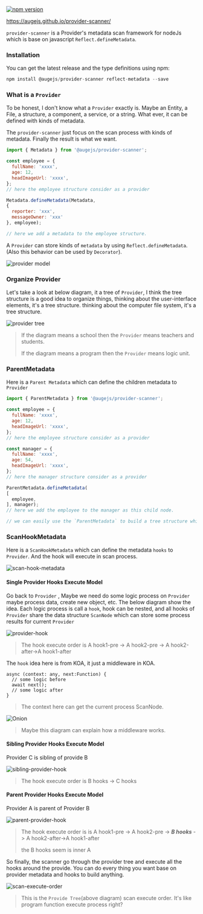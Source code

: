 
[![npm version](https://badge.fury.io/js/%40augejs%2Fprovider-scanner.svg)](https://badge.fury.io/js/%40augejs%2Fprovider-scanner)


https://augejs.github.io/provider-scanner/

`provider-scanner` is a  Provider's metadata scan framework for nodeJs which is base on javascript `Reflect.defineMetadata`.

### Installation

You can get the latest release and the type definitions using npm:

```javascript
npm install @augejs/provider-scanner reflect-metadata --save
```

### What is a `Provider`

To be honest, I don't know what a `Provider` exactly is. Maybe an Entity, a File, a structure, a component, a service, or a string. What ever, it can be defined with kinds of metadata.

The `provider-scanner` just focus on the scan process with kinds of metadata. Finally the result is what we want.

```javascript
import { Metadata } from '@augejs/provider-scanner';

const employee = {
  fullName: 'xxxx',
  age: 12,
  headImageUrl: 'xxxx',
};
// here the employee structure consider as a provider

Metadata.defineMetadata(Metadata, 
{
  reporter: 'xxx',
  messageOwner: 'xxx'
}, employee);

// here we add a metadata to the employee structure.
```

A `Provider` can store kinds of `metadata` by using `Reflect.defineMetadata`.  (Also this behavior can be used by `Decorator`). 

![provider model](./docs/assets/provider-model.png)

### Organize Provider

Let's take a look at below diagram,  it a tree of `Provider`,  I think the tree structure is a good idea to organize things, thinking about the user-interface elements,  it's a tree structure. thinking about the computer file system, it's a tree structure.

![provider tree](./docs/assets/provider-tree.png)

> If the diagram means a school then the `Provider` means teachers and students. 
>
> If the diagram means a program then the `Provider` means logic unit.

### ParentMetadata

Here is a `Parent Metadata` which can define the children metadata to `Provider`

```javascript
import { ParentMetadata } from '@augejs/provider-scanner';

const employee = {
  fullName: 'xxxx',
  age: 12,
  headImageUrl: 'xxxx',
};
// here the employee structure consider as a provider

const manager = {
  fullName: 'xxxx',
  age: 54,
  headImageUrl: 'xxxx',
};
// here the manager structure consider as a provider

ParentMetadata.defineMetadata( 
[
  employee,
], manager);
// here we add the employee to the manager as this child node.

// we can easily use the `ParentMetadata` to build a tree structure which is composite of `providers` just the above diagram.
```

### ScanHookMetadata

Here is a `ScanHookMetadata` which can define the metadata `hooks` to `Provider`.
And the hook will execute in scan process.

![scan-hook-metadata](./docs/assets/scan-hook-metadata.png)

#### Single Provider Hooks Execute Model

Go back to `Provider` , Maybe we need do some logic process  on `Provider` maybe process data, create new object, etc.  The below diagram show the idea. Each logic process is call a `hook`, hook can be nested, and all hooks of `Provider` share the data structure `ScanNode`  which can store some process results for current `Provider` 



![provider-hook](./docs/assets/provider-hook.png)

> The hook execute order is A hook1-pre -> A hook2-pre -> A hook2-after->A hook1-after 


The `hook` idea here is from KOA, it just a middleware in KOA.

``` 
async (context: any, next:Function) {
  // some logic before
  await next();
  // some logic after
}
```

> The context here can get the current process ScanNode.


![Onion](./docs/assets/Onion.png)


> Maybe this diagram can explain how a middleware works.

#### Sibling Provider Hooks Execute Model

Provider C is sibling of provide B

![sibling-provider-hook](./docs/assets/sibling-provider-hook.png)

> The hook execute order is  B hooks -> C hooks

#### Parent Provider Hooks Execute Model

Provider A is parent of Provider B

![parent-provider-hook](./docs/assets/parent-provider-hook.png)

> The hook execute order is is A hook1-pre -> A hook2-pre ->  ***B hooks***    -> A hook2-after->A hook1-after 
>
> the B  hooks seem is inner A


So finally, the scanner go through the provider tree and execute all the hooks around the provide. You can do every thing you want base on provider metadata and hooks to build anything.

![scan-execute-order](./docs/assets/scan-execute-order.png)

> This is the `Provide Tree`(above diagram) scan execute order. It's like program  function execute process right?

